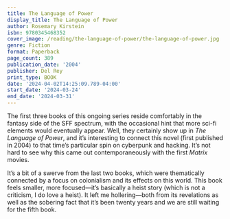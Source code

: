 ```yaml
---
title: The Language of Power
display_title: The Language of Power
author: Rosemary Kirstein
isbn: 9780345468352
cover_image: /reading/the-language-of-power/the-language-of-power.jpg
genre: Fiction
format: Paperback
page_count: 389
publication_date: '2004'
publisher: Del Rey
print_type: BOOK
date: '2024-04-02T14:25:09.789-04:00'
start_date: '2024-03-24'
end_date: '2024-03-31'
---
```


The first three books of this ongoing series reside comfortably in the fantasy side of the SFF spectrum, with the occasional hint that more sci-fi elements would eventually appear. Well, they certainly show up in *The Language of Power*, and it’s interesting to connect this novel (first published in 2004) to that time’s particular spin on cyberpunk and hacking. It’s not hard to see why this came out contemporaneously with the first *Matrix* movies.

It’s a bit of a swerve from the last two books, which were thematically connected by a focus on colonialism and its effects on this world. This book feels smaller, more focused—it’s basically a heist story (which is not a criticism, I do love a heist). It left me hollering—both from its revelations as well as the sobering fact that it’s been twenty years and we are still waiting for the fifth book.
